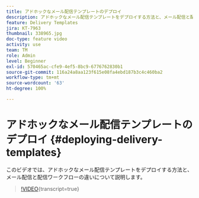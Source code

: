 ```yaml
---
title: アドホックなメール配信テンプレートのデプロイ
description: アドホックなメール配信テンプレートをデプロイする方法と、メール配信と配信ワークフローの違いについて説明します。
feature: Delivery Templates
jira: KT-7963
thumbnail: 338965.jpg
doc-type: feature video
activity: use
team: TM
role: Admin
level: Beginner
exl-id: 570465ac-cfe9-4ef5-8bc9-6776762830b1
source-git-commit: 116a24a8aa123f615e08fa4ebd187b3c4c460ba2
workflow-type: tm+mt
source-wordcount: '63'
ht-degree: 100%

---
```


# アドホックなメール配信テンプレートのデプロイ {#deploying-delivery-templates}

このビデオでは、アドホックなメール配信テンプレートをデプロイする方法と、メール配信と配信ワークフローの違いについて説明します。

>[!VIDEO](https://video.tv.adobe.com/v/338965?quality=12&learn=on){transcript=true}
